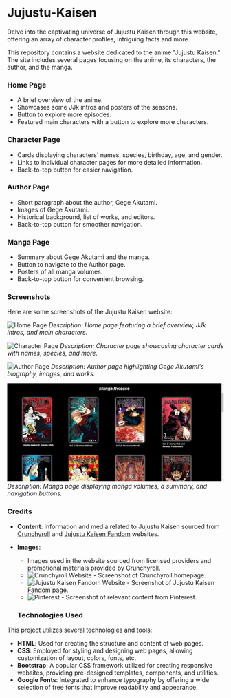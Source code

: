 # Jujustu-Kaisen

Delve into the captivating universe of Jujustu Kaisen through this website, offering an array of character profiles, intriguing facts and more.

This repository contains a website dedicated to the anime "Jujustu Kaisen." The site includes several pages focusing on the anime, its characters, the author, and the manga.

### Home Page

- A brief overview of the anime.
- Showcases some JJk intros and posters of the seasons.
- Button to explore more episodes.
- Featured main characters with a button to explore more characters.

### Character Page

- Cards displaying characters' names, species, birthday, age, and gender.
- Links to individual character pages for more detailed information.
- Back-to-top button for easier navigation.

### Author Page

- Short paragraph about the author, Gege Akutami.
- Images of Gege Akutami.
- Historical background, list of works, and editors.
- Back-to-top button for smoother navigation.

### Manga Page

- Summary about Gege Akutami and the manga.
- Button to navigate to the Author page.
- Posters of all manga volumes.
- Back-to-top button for convenient browsing.

### Screenshots

Here are some screenshots of the Jujustu Kaisen website:

![Home Page](/screenshots/home_page.png)
_Description: Home page featuring a brief overview, JJk intros, and main characters._

![Character Page](/screenshots/character_page.png)
_Description: Character page showcasing character cards with names, species, and more._

![Author Page](/screenshots/author_page.png)
_Description: Author page highlighting Gege Akutami's biography, images, and works._

![Manga Page](/images/manga-page.png)
_Description: Manga page displaying manga volumes, a summary, and navigation buttons._

### Credits

- **Content**: Information and media related to Jujustu Kaisen sourced from [Crunchyroll](https://www.crunchyroll.com/) and [Jujustu Kaisen Fandom](https://jujutsu-kaisen.fandom.com/) websites.
- **Images**:

  - Images used in the website sourced from licensed providers and promotional materials provided by Crunchyroll.
  - ![Crunchyroll Website](/images/crunchyroll_screenshot.png) - Screenshot of Crunchyroll homepage.
  - ![Jujustu Kaisen Fandom Website](/images/jjk_fandom_screenshot.png) - Screenshot of Jujustu Kaisen Fandom page.
  - ![Pinterest](/images/pinterest_screenshot.png) - Screenshot of relevant content from Pinterest.

  ### Technologies Used

This project utilizes several technologies and tools:

- **HTML**: Used for creating the structure and content of web pages.
- **CSS**: Employed for styling and designing web pages, allowing customization of layout, colors, fonts, etc.
- **Bootstrap**: A popular CSS framework utilized for creating responsive websites, providing pre-designed templates, components, and utilities.
- **Google Fonts**: Integrated to enhance typography by offering a wide selection of free fonts that improve readability and appearance.
